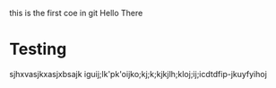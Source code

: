 this is the first coe in git
Hello There
# Testing
sjhxvasjkxasjxbsajk
iguij;lk'pk'oijko;kj;k;kjkjlh;kloj;ij;icdtdfip-jkuyfyihoj
